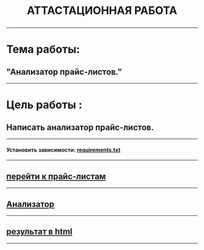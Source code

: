 #  <p align="center"> АТТАСТАЦИОННАЯ РАБОТА
___________________________________________________________________________________________________________________________________________________________________________________________________________
# Тема работы:
## "Анализатор прайс-листов." 
___________________________________________________________________________________________________________________________________________________________________________________________________________
# Цель работы :
## Написать анализатор прайс-листов.
___________________________________________________________________________________________________________________________________________________________________________________________________________
#### Установить зависимости: [requirements.txt](https://github.com/AlexandrKuznetsov1/PriceListAnalyzer/blob/master/requirements.txt)
___________________________________________________________________________________________________________________________________________________________________________________________________________
## [перейти к прайс-листам](https://github.com/AlexandrKuznetsov1/PriceListAnalyzer/blob/master/requirements.txt)
___________________________________________________________________________________________________________________________________________________________________________________________________________
## [Анализатор](https://github.com/AlexandrKuznetsov1/PriceListAnalyzer/blob/master/requirements.txt)
___________________________________________________________________________________________________________________________________________________________________________________________________________
## [результат в html](https://github.com/AlexandrKuznetsov1/PriceListAnalyzer/blob/master/requirements.txt)
___________________________________________________________________________________________________________________________________________________________________________________________________________
